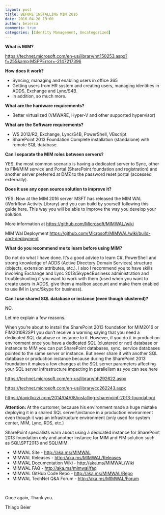```yaml
---
layout: post
title: BEFORE INSTALLING MIM 2016
date: 2016-04-20 13:00
author: beierca
comments: true
categories: [Identity Management, Uncategorized]
---
```

<strong>What is MIM?</strong>

<a href="https://technet.microsoft.com/en-us/library/mt150253.aspx?f=255&amp;MSPPError=-2147217396">https://technet.microsoft.com/en-us/library/mt150253.aspx?f=255&amp;MSPPError=-2147217396</a>

<strong>How does it work?</strong>
<ul>
	<li>Syncing, managing and enabling users in office 365</li>
	<li>Getting users from HR system and creating users, managing identities in ADDS, Exchange and Lync/S4B.</li>
	<li>In addition, so much more.</li>
</ul>
<strong>What are the hardware requirements?</strong>
<ul>
	<li>Better virtualized (VMWARE, Hyper-V and other supported hypervisor)</li>
</ul>
<strong>What are the Software requirements?</strong>
<ul>
	<li>WS 2012/R2, Exchange, Lync/S4B, PowerShell, VBscript</li>
	<li>SharePoint 2013 Foundation Complete installation (standalone) with remote SQL database.</li>
</ul>
<strong>Can I separate the MIM roles between servers?</strong>

YES, the most common scenario is having a dedicated server to Sync, other to FIM/MIM service and Portal (SharePoint foundation and registration) and another server preferred at DMZ to the password reset portal (accessed externally).

<strong>Does it use any open source solution to improve it?</strong>

YES. Now at the MIM 2016 server MSFT has released the MIM WAL (Workflow Activity Library) and you can build by yourself following this guide here. This way you will be able to improve the way you develop your solution.

More information at <a href="https://github.com/Microsoft/MIMWAL/wiki">https://github.com/Microsoft/MIMWAL/wiki</a>

MIM Wal Deployment <a href="https://github.com/Microsoft/MIMWAL/wiki/build-and-deployment">https://github.com/Microsoft/MIMWAL/wiki/build-and-deployment</a>

<strong>What do you recommend me to learn before using MIM?</strong>

Do not do what I have done. It’s a good advice to learn C#, PowerShell and strong knowledge of ADDS (Active Directory Domain Services) structure (objects, extension attributes, etc.). I also I recommend you to have skills involving Exchange and Lync 2013/Skype4Business administration and troubleshooting if you want to work with them (used when you want to create users in ADDS, give them a mailbox account and make them enabled to use IM in Lync/Skype for business).

<strong>Can I use shared SQL database or instance (even though clustered)?</strong>

NO.

Let me explain a few reasons.

When you’re about to install the SharePoint 2013 foundation for MIM2016 or FIM2010R2SP1 you don’t receive a warning saying that you need a dedicated SQL database or instance to it. However, if you do it in production environment once you have a dedicated SQL (clustered or not) database or instance to MIM you can put SharePoint databases, sync, service databases pointed to the same server or instance. But never share it with another SQL database or production instance because during the SharePoint 2013 foundation it makes a few changes at the SQL server parameters affecting your SQL server infrastructure impacting in parallelism as you can see here

<a href="https://technet.microsoft.com/en-us/library/hh292622.aspx">https://technet.microsoft.com/en-us/library/hh292622.aspx</a>

<a href="https://technet.microsoft.com/en-us/library/cc262243.aspx">https://technet.microsoft.com/en-us/library/cc262243.aspx</a>

<a href="https://davidlozzi.com/2014/04/08/installing-sharepoint-2013-foundation/">https://davidlozzi.com/2014/04/08/installing-sharepoint-2013-foundation/</a>

<strong>Attention: </strong>At the customer, because his environment made a huge mistake deploying it in a shared SQL server\instance in a production environment even though it was an infrastructure environment (only used for system center, MIM, Lync, RDS, etc.)

SharePoint specialists warn about using a dedicated instance for SharePoint 2013 foundation only and another instance for MIM and FIM solution such as SQL\SPT2013 and SQL\MIM.
<ul>
	<li>MIMWAL Site - <a href="http://aka.ms/MIMWAL">http://aka.ms/MIMWAL</a></li>
	<li>MIMWAL Releases - <a href="http://aka.ms/MIMWAL/Releases">http://aka.ms/MIMWAL/Releases</a></li>
	<li>MIMWAL Documentation Wiki - <a href="http://aka.ms/MIMWAL/Wiki">http://aka.ms/MIMWAL/Wiki</a></li>
	<li>MIMWAL FAQ - <a href="http://aka.ms/mimwal/faq">http://aka.ms/mimwal/faq</a></li>
	<li>MIMWAL GitHub Code Repo - <a href="http://aka.ms/MIMWAL/Repo">http://aka.ms/MIMWAL/Repo</a></li>
	<li>MIMWAL TechNet Q&amp;A Forum - <a href="http://aka.ms/MIMWAL/Forum">http://aka.ms/MIMWAL/Forum</a></li>
</ul>
&nbsp;

Once again, Thank you.

Thiago Beier

&nbsp;

&nbsp;
